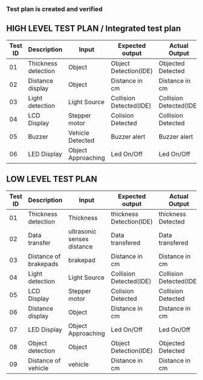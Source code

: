 ### Test plan is created and verified

## HIGH LEVEL TEST PLAN / Integrated test plan

| Test ID | Description | Input | Expected output | Actual Output | Pass/ Fail   |
| --- | --- | --- | --- | --- | ---|
| 01 | Thickness detection | Object | Object Detection(IDE) | Objected Detected |✅ |
| 02 | Distance display | Object | Distance in cm  | Distance in cm |✅ |
| 03 | Light detection | Light Source | Collision Detected(IDE) | Collision Detected(IDE) | ✅ | 
| 04 | LCD Display | Stepper motor | Colision Detected | Collision Detected | ✅ |
| 05 | Buzzer | Vehicle Detected  | Buzzer alert | Buzzer alert | ✅ |
| 06 | LED Display | Object Approaching | Led On/Off | Led On/Off | ✅ |





## LOW LEVEL TEST PLAN

| Test ID | Description | Input | Expected output | Actual Output |Pass/Fail |
| --- | --- | --- | --- | --- | ---|
| 01 | Thickness detection | Thickness | thickness Detection(IDE) | thickness  Detected |✅ |
| 02 | Data transfer | ultrasonic senses distance | Data transfered | Data transfered |✅ |
| 03 | Distance of brakepads | brakepad | Distance in cm  | Distance in cm | ✅ |
| 04 | Light detection | Light Source | Collision Detected(IDE) | Collision Detected(IDE) | ✅ |
| 05 | LCD Display | Stepper motor | Colision Detected | Collision Detected | ✅ |
| 06 | Distance display | Object | Distance in cm  | Distance in cm | ✅ | 
| 07 | LED Display | Object Approaching | Led On/Off | Led On/Off  | ✅ |
| 08 | Object detection | Object | Object Detection(IDE) | Objected Detected | ✅ |
| 09 | Distance of vehicle | vehicle | Distance in cm  | Distance in cm | ✅ |


